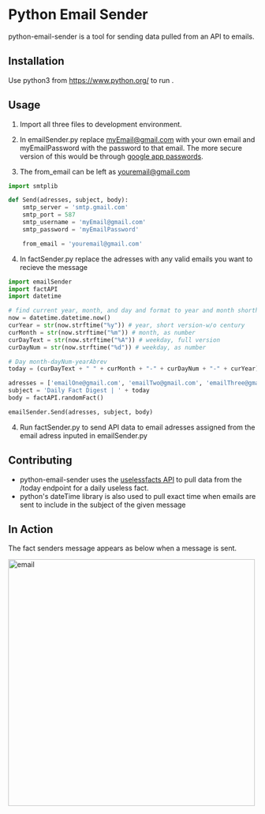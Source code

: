  # Python Email Sender

python-email-sender is a tool for sending data pulled from an API to emails.

## Installation

Use python3 from https://www.python.org/ to run .


## Usage
1. Import all three files to development environment.

2. In emailSender.py replace myEmail@gmail.com with your own email and myEmailPassword with the password to that email. The more secure version of this would be through [google app passwords](https://support.google.com/accounts/answer/185833?hl=en "google app passwords").

3. The from_email can be left as youremail@gmail.com


```python
import smtplib

def Send(adresses, subject, body):
    smtp_server = 'smtp.gmail.com'
    smtp_port = 587
    smtp_username = 'myEmail@gmail.com'
    smtp_password = 'myEmailPassword'

    from_email = 'youremail@gmail.com'

```
4. In factSender.py replace the adresses with any valid emails you want to recieve the message

```python
import emailSender
import factAPI
import datetime

# find current year, month, and day and format to year and month shorthand
now = datetime.datetime.now()
curYear = str(now.strftime("%y")) # year, short version-w/o century
curMonth = str(now.strftime("%m")) # month, as number
curDayText = str(now.strftime("%A")) # weekday, full version
curDayNum = str(now.strftime("%d")) # weekday, as number

# Day month-dayNum-yearAbrev
today = (curDayText + " " + curMonth + "-" + curDayNum + "-" + curYear).replace(u'\xa0', u' ')

adresses = ['emailOne@gmail.com', 'emailTwo@gmail.com', 'emailThree@gmail.com']
subject = 'Daily Fact Digest | ' + today
body = factAPI.randomFact()

emailSender.Send(adresses, subject, body)
```
4. Run factSender.py to send API data to email adresses assigned from the email adress inputed in emailSender.py

## Contributing

- python-email-sender uses the [uselessfacts API](https://uselessfacts.jsph.pl/ "uselessfacts API") to pull data from the /today endpoint for a daily useless fact.
- python's dateTime library is also used to pull exact time when emails are sent to include in the subject of the given message

## In Action

The fact senders message appears as below when a message is sent.

<img src="https://github.com/danctila/python-email-sender/assets/134968796/8baa1b15-f9c0-4443-aa8a-c50f5d2f43b6" alt="email" width="500"/>

